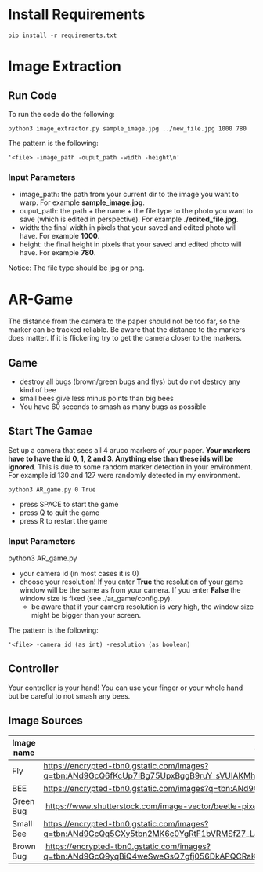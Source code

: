 # Install Requirements
```
pip install -r requirements.txt
```

# Image Extraction

## Run Code
To run the code do the following:

```
python3 image_extractor.py sample_image.jpg ../new_file.jpg 1000 780
```

The pattern is the following:

``'<file> -image_path -ouput_path -width -height\n'``

### Input Parameters
- image_path: the path from your current dir to the image you want to warp. For example **sample_image.jpg**.
- ouput_path: the path + the name + the file type to the photo you want to save (which is edited in perspective). For example **./edited_file.jpg**.
- width: the final width in pixels that your saved and edited photo will have. For example **1000**.
- height: the final height in pixels that your saved and edited photo will have. For example **780**.


Notice: The file type should be jpg or png.


# AR-Game
The distance from the camera to the paper should not be too far, so the marker can be tracked reliable.
Be aware that the distance to the markers does matter. If it is flickering try to get the camera closer to the markers.


## Game
- destroy all bugs (brown/green bugs and flys) but do not destroy any kind of bee
- small bees give less minus points than big bees
- You have 60 seconds to smash as many bugs as possible


## Start The Gamae
Set up a camera that sees all 4 aruco markers of your paper. **Your markers have to have the id 0, 1, 2 and 3. Anything else than these ids will be ignored**. This is due to some random marker detection in your environment. For example id 130 and 127 were randomly detected in my environment.

```
python3 AR_game.py 0 True
```

- press SPACE to start the game
- press Q to quit the game
- press R to restart the game

### Input Parameters

python3 AR_game.py 

- your camera id (in most cases it is 0)
- choose your resolution! If you enter **True** the resolution of your game window will be the same as from your camera. If you enter **False** the window size is fixed (see ./ar_game/config.py).
    - be aware that if your camera resolution is very high, the window size might be bigger than your screen.

The pattern is the following:

``'<file> -camera_id (as int) -resolution (as boolean)``

## Controller

Your controller is your hand! You can use your finger or your whole hand but be careful to not smash any bees.


## Image Sources

| Image name | Source |
|------------|--------|
|Fly | https://encrypted-tbn0.gstatic.com/images?q=tbn:ANd9GcQ6fKcUp7IBg75UpxBggB9ruY_sVUIAKMhbMUgFQ0XjGsQq4Fasr_vns7lHueOn2jP3B6M&usqp=CAU|
|BEE | https://encrypted-tbn0.gstatic.com/images?q=tbn:ANd9GcQ9xjJRdfRr0Yd9W3l7dqr8Wt9_wxmELFTagA&s|
|  Green Bug | https://www.shutterstock.com/image-vector/beetle-pixel-art-potato-bug-260nw-1912842055.jpg|
|Small Bee | https://encrypted-tbn0.gstatic.com/images?q=tbn:ANd9GcQq5CXy5tbn2MK6c0YgRtF1bVRMSfZ7_Lay3wgt51mG_m47JXwXkHA6GSO3CITnBWmou1E&usqp=CAU |
|Brown Bug | https://encrypted-tbn0.gstatic.com/images?q=tbn:ANd9GcQ9yqBiQ4weSweGsQ7gfj056DkAPQCRaKJWYrKPSLTZkL1lIL5S5uyUuyERJEf81fqDrYE&usqp=CAU|
